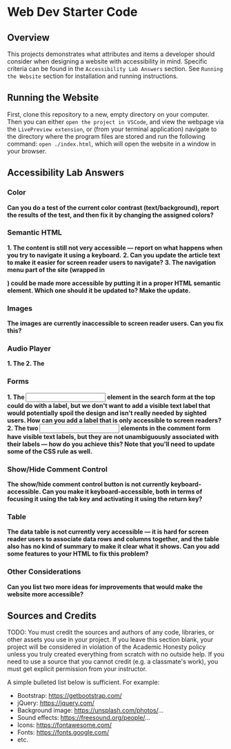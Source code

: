 # Web Dev Starter Code

## Overview

This projects demonstrates what attributes and items a developer should consider when designing a website with accessibility in mind. Specific criteria can be found in the `Accessibility Lab Answers` section. See `Running the Website` section for installation and running instructions.

## Running the Website
First, clone this repository to a new, empty directory on your computer. Then you can either `open the project in VSCode`, and view the webpage via the `LivePreview extension`, or (from your terminal application) navigate to the directory where the program files are stored and run the following command: `open ./index.html`, which will open the website in a window in your browser. 

## Accessibility Lab Answers
### Color
**Can you do a test of the current color contrast (text/background), report the results of the test, and then fix it by changing the assigned colors?**

### Semantic HTML
**1. The content is still not very accessible — report on what happens when you try to navigate it using a keyboard.**
**2. Can you update the article text to make it easier for screen reader users to navigate?**
**3. The navigation menu part of the site (wrapped in <div class="nav"></div>) could be made more accessible by putting it in a proper HTML semantic element. Which one should it be updated to? Make the update.**

### Images
**The images are currently inaccessible to screen reader users. Can you fix this?**

### Audio Player
**1. The <audio> player isn't accessible to hearing impaired (deaf) people — can you add some kind of accessible alternative for these users?**
**2. The <audio> player isn't accessible to those using older browsers that don't support HTML audio. How can you allow them to still access the audio?**

### Forms
**1. The <input> element in the search form at the top could do with a label, but we don't want to add a visible text label that would potentially spoil the design and isn't really needed by sighted users. How can you add a label that is only accessible to screen readers?**
**2. The two <input> elements in the comment form have visible text labels, but they are not unambiguously associated with their labels — how do you achieve this? Note that you'll need to update some of the CSS rule as well.**

### Show/Hide Comment Control
**The show/hide comment control button is not currently keyboard-accessible. Can you make it keyboard-accessible, both in terms of focusing it using the tab key and activating it using the return key?**

### Table
**The data table is not currently very accessible — it is hard for screen reader users to associate data rows and columns together, and the table also has no kind of summary to make it clear what it shows. Can you add some features to your HTML to fix this problem?**

### Other Considerations
**Can you list two more ideas for improvements that would make the website more accessible?**


## Sources and Credits

TODO: You must credit the sources and authors of any code, libraries, or other
assets you use in your project. If you leave this section blank, your project
will be considered in violation of the Academic Honesty policy unless you truly
created everything from scratch with no outside help. If you need to use a
source that you cannot credit (e.g. a classmate's work), you must get explicit
permission from your instructor.

A simple bulleted list below is sufficient. For example:

- Bootstrap: https://getbootstrap.com/
- jQuery: https://jquery.com/
- Background image: https://unsplash.com/photos/...
- Sound effects: https://freesound.org/people/...
- Icons: https://fontawesome.com/
- Fonts: https://fonts.google.com/
- etc.
